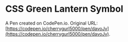 # CSS Green Lantern Symbol

A Pen created on CodePen.io. Original URL: [https://codepen.io/cherrygurl5000/pen/davoJv](https://codepen.io/cherrygurl5000/pen/davoJv).


